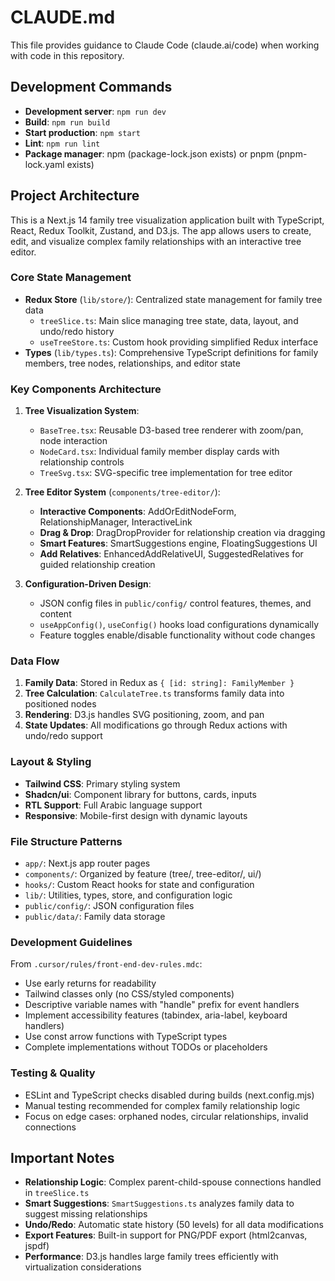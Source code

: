 # CLAUDE.md

This file provides guidance to Claude Code (claude.ai/code) when working with code in this repository.

## Development Commands

- **Development server**: `npm run dev`
- **Build**: `npm run build`
- **Start production**: `npm start`
- **Lint**: `npm run lint`
- **Package manager**: npm (package-lock.json exists) or pnpm (pnpm-lock.yaml exists)

## Project Architecture

This is a Next.js 14 family tree visualization application built with TypeScript, React, Redux Toolkit, Zustand, and D3.js. The app allows users to create, edit, and visualize complex family relationships with an interactive tree editor.

### Core State Management

- **Redux Store** (`lib/store/`): Centralized state management for family tree data
  - `treeSlice.ts`: Main slice managing tree state, data, layout, and undo/redo history
  - `useTreeStore.ts`: Custom hook providing simplified Redux interface
- **Types** (`lib/types.ts`): Comprehensive TypeScript definitions for family members, tree nodes, relationships, and editor state

### Key Components Architecture

1. **Tree Visualization System**:
   - `BaseTree.tsx`: Reusable D3-based tree renderer with zoom/pan, node interaction
   - `NodeCard.tsx`: Individual family member display cards with relationship controls
   - `TreeSvg.tsx`: SVG-specific tree implementation for tree editor

2. **Tree Editor System** (`components/tree-editor/`):
   - **Interactive Components**: AddOrEditNodeForm, RelationshipManager, InteractiveLink
   - **Drag & Drop**: DragDropProvider for relationship creation via dragging
   - **Smart Features**: SmartSuggestions engine, FloatingSuggestions UI
   - **Add Relatives**: EnhancedAddRelativeUI, SuggestedRelatives for guided relationship creation

3. **Configuration-Driven Design**:
   - JSON config files in `public/config/` control features, themes, and content
   - `useAppConfig()`, `useConfig()` hooks load configurations dynamically
   - Feature toggles enable/disable functionality without code changes

### Data Flow

1. **Family Data**: Stored in Redux as `{ [id: string]: FamilyMember }`
2. **Tree Calculation**: `CalculateTree.ts` transforms family data into positioned nodes
3. **Rendering**: D3.js handles SVG positioning, zoom, and pan
4. **State Updates**: All modifications go through Redux actions with undo/redo support

### Layout & Styling

- **Tailwind CSS**: Primary styling system
- **Shadcn/ui**: Component library for buttons, cards, inputs
- **RTL Support**: Full Arabic language support
- **Responsive**: Mobile-first design with dynamic layouts

### File Structure Patterns

- `app/`: Next.js app router pages
- `components/`: Organized by feature (tree/, tree-editor/, ui/)
- `hooks/`: Custom React hooks for state and configuration
- `lib/`: Utilities, types, store, and configuration logic
- `public/config/`: JSON configuration files
- `public/data/`: Family data storage

### Development Guidelines

From `.cursor/rules/front-end-dev-rules.mdc`:
- Use early returns for readability
- Tailwind classes only (no CSS/styled components)
- Descriptive variable names with "handle" prefix for event handlers
- Implement accessibility features (tabindex, aria-label, keyboard handlers)
- Use const arrow functions with TypeScript types
- Complete implementations without TODOs or placeholders

### Testing & Quality

- ESLint and TypeScript checks disabled during builds (next.config.mjs)
- Manual testing recommended for complex family relationship logic
- Focus on edge cases: orphaned nodes, circular relationships, invalid connections

## Important Notes

- **Relationship Logic**: Complex parent-child-spouse connections handled in `treeSlice.ts`
- **Smart Suggestions**: `SmartSuggestions.ts` analyzes family data to suggest missing relationships
- **Undo/Redo**: Automatic state history (50 levels) for all data modifications
- **Export Features**: Built-in support for PNG/PDF export (html2canvas, jspdf)
- **Performance**: D3.js handles large family trees efficiently with virtualization considerations